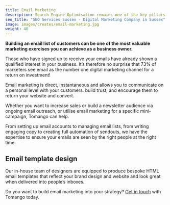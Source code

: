 ```yaml
---
title: Email Marketing
description: Search Engine Optimisation remains one of the key pillars of digital marketing. Our expertise will help your business get found for the right searches by the right people.
seo_title: "SEO Services Sussex - Digital Marketing Company in Sussex"
image: images/creates/email-marketing.jpg
weight: 40
---
```


**Building an email list of customers can be one of the most valuable marketing exercises you can achieve as a business owner.**

Those who have signed up to receive your emails have already shown a qualified interest in your business. It’s therefore no surprise that 73% of marketers see email as the number one digital marketing channel for a return on investment!

Email marketing is direct, instantaneous and allows you to communicate on a personal level with your customers. build trust, and encourage them to return your website and convert.

Whether you want to increase sales or build a newsletter audience via ongoing email outreach, or utilise email marketing for a specific mini-campaign, Tomango can help.

From setting up email accounts to managing email lists, from writing engaging copy to creating full automation of sendouts, we have the expertise to ensure your emails are seen by the right people at the right time.

## Email template design

Our in-house team of designers are equipped to produce bespoke HTML email templates that reflect your brand design and website and look great when delivered into people’s inboxes.

Do you want to build email marketing into your strategy? [Get in touch](/contact) with Tomango today.
